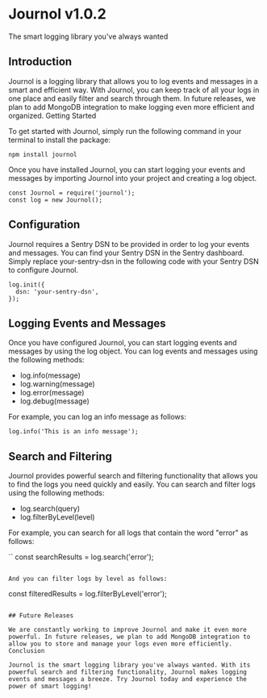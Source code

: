 # Journol v1.0.2

The smart logging library you've always wanted

## Introduction

Journol is a logging library that allows you to log events and messages in a smart and efficient way. With Journol, you can keep track of all your logs in one place and easily filter and search through them. In future releases, we plan to add MongoDB integration to make logging even more efficient and organized.
Getting Started

To get started with Journol, simply run the following command in your terminal to install the package:

```
npm install journol
```

Once you have installed Journol, you can start logging your events and messages by importing Journol into your project and creating a log object.

```
const Journol = require('journol');
const log = new Journol();
```

## Configuration

Journol requires a Sentry DSN to be provided in order to log your events and messages. You can find your Sentry DSN in the Sentry dashboard. Simply replace your-sentry-dsn in the following code with your Sentry DSN to configure Journol.

```
log.init({
  dsn: 'your-sentry-dsn',
});
```

## Logging Events and Messages

Once you have configured Journol, you can start logging events and messages by using the log object. You can log events and messages using the following methods:

- log.info(message)
- log.warning(message)
- log.error(message)
- log.debug(message)

For example, you can log an info message as follows:

```
log.info('This is an info message');
```

## Search and Filtering

Journol provides powerful search and filtering functionality that allows you to find the logs you need quickly and easily. You can search and filter logs using the following methods:

- log.search(query)
- log.filterByLevel(level)

For example, you can search for all logs that contain the word "error" as follows:

``
const searchResults = log.search('error');
```

And you can filter logs by level as follows:

```
const filteredResults = log.filterByLevel('error');
```

## Future Releases

We are constantly working to improve Journol and make it even more powerful. In future releases, we plan to add MongoDB integration to allow you to store and manage your logs even more efficiently.
Conclusion

Journol is the smart logging library you've always wanted. With its powerful search and filtering functionality, Journol makes logging events and messages a breeze. Try Journol today and experience the power of smart logging!
